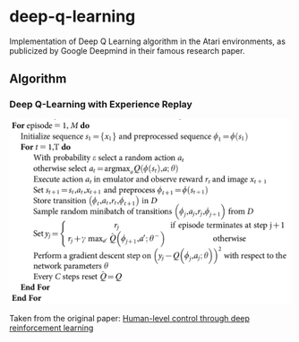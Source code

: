 # deep-q-learning

Implementation of Deep Q Learning algorithm in the Atari environments, as publicized by Google Deepmind in their famous research paper.

## Algorithm

### __Deep Q-Learning with Experience Replay__

<img src="pseudocode.png" width="700">

Taken from the original paper: [Human-level control through deep reinforcement learning](https://www.nature.com/articles/nature14236) 
